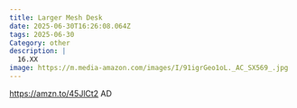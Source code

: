```yaml
---
title: Larger Mesh Desk
date: 2025-06-30T16:26:08.064Z
tags: 2025-06-30
Category: other
description: |
  16.XX
image: https://m.media-amazon.com/images/I/91igrGeo1oL._AC_SX569_.jpg
---
```

https://amzn.to/45JlCt2 AD
